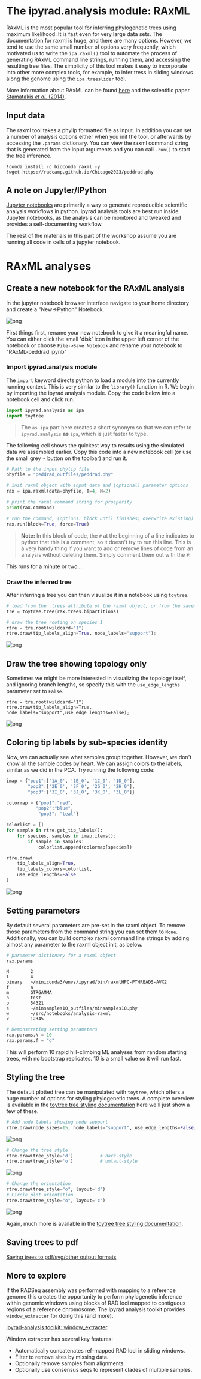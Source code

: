
# The ipyrad.analysis module: **RAxML**

RAxML is the most popular tool for inferring phylogenetic trees using maximum
likelihood. It is fast even for very large data sets. The documentation for
raxml is huge, and there are many options. However, we tend to use the same small
number of options very frequently, which motivated us to write the `ipa.raxml()`
tool to automate the process of generating RAxML command line strings, running
them, and accessing the resulting tree files. The simplicity of this tool makes
it easy to incorporate into other more complex tools, for example, to infer
tress in sliding windows along the genome using the `ipa.treeslider` tool.

More information about RAxML can be found [here](https://cme.h-its.org/exelixis/web/software/raxml/) and the scientific paper [Stamatakis *et al.* (2014)](https://academic.oup.com/bioinformatics/article/30/9/1312/238053).

## Input data
The raxml tool takes a phylip formatted file as input. In addition you can set
a number of analysis options either when you init the tool, or afterwards by
accessing the `.params` dictionary. You can view the raxml command string that is
generated from the input arguments and you can call `.run()` to start the tree inference.

```
!conda install -c bioconda raxml -y
!wget https://radcamp.github.io/Chicago2023/peddrad.phy
```

## A note on Jupyter/IPython
[Jupyter notebooks](http://jupyter.org/) are primarily a way to generate
reproducible scientific analysis workflows in python. ipyrad analysis tools are
best run inside Jupyter notebooks, as the analysis can be monitored and tweaked
and provides a self-documenting workflow.

The rest of the materials in this part of the workshop assume you are running
all code in cells of a jupyter notebook.

# **RAxML** analyses

## Create a new notebook for the RAxML analysis
In the jupyter notebook browser interface navigate to your home
directory and create a "New->Python" Notebook.

![png](images/raxml-CreateNotebook.png)

First things first, rename your new notebook to give it a meaningful name. You can
either click the small 'disk' icon in the upper left corner of the notebook or
choose `File->Save Notebook` and rename your notebook to "RAxML-peddrad.ipynb"

### Import ipyrad.analysis module
The `import` keyword directs python to load a module into the currently running
context. This is very similar to the `library()` function in R. We begin by
importing the ipyrad analysis module. Copy the code below into a
notebook cell and click run. 

```python
import ipyrad.analysis as ipa
import toytree
```
> The `as ipa` part here creates a short synonym so that we can refer to
`ipyrad.analysis` **as** `ipa`, which is just faster to type.

The following cell shows the quickest way to results using the simulated data we assembled earlier.
Copy this code into a new notebook cell (or use the small grey *+* button on the toolbar) and run it.

```python
# Path to the input phylip file
phyfile = "peddrad_outfiles/peddrad.phy"

# init raxml object with input data and (optional) parameter options
rax = ipa.raxml(data=phyfile, T=4, N=2)

# print the raxml command string for prosperity
print(rax.command)

# run the command, (options: block until finishes; overwrite existing)
rax.run(block=True, force=True)
```
> **Note:** In this block of code, the `#` at the beginning of a line indicates
to python that this is a comment, so it doesn't try to run this line. This is a
very handy thing if you want to add or remove lines of code from an analysis
without deleting them. Simply comment them out with the `#`!

This runs for a minute or two...

### Draw the inferred tree
After inferring a tree you can then visualize it in a notebook using `toytree`.

```python
# load from the .trees attribute of the raxml object, or from the saved tree file
tre = toytree.tree(rax.trees.bipartitions)

# draw the tree rooting on species 1
rtre = tre.root(wildcard="1")
rtre.draw(tip_labels_align=True, node_labels="support");
```

![png](images/raxml-FirstTree.png)

## Draw the tree showing topology only
Sometimes we might be more interested in visualizing the topology itself,
and ignoring branch lengths, so specify this with the `use_edge_lengths`
parameter set to `False`.
```
rtre = tre.root(wildcard="1")
rtre.draw(tip_labels_align=True, node_labels="support",use_edge_lengths=False);
```

![png](images/raxml-TopologyOnly.png)

## Coloring tip labels by sub-species identity

Now, we can actually see what samples group together. However, we don't know
all the sample codes by heart. We can assign colors to the labels, similar as
we did in the PCA. Try running the following code:

```python
imap = {"pop1":['1A_0', '1B_0', '1C_0', '1D_0'],
        "pop2":['2E_0', '2F_0', '2G_0', '2H_0'],
        "pop3":['3I_0', '3J_0', '3K_0', '3L_0']}

colormap = {"pop1":"red",
           "pop2":"blue",
            "pop3": "teal"}

colorlist = []
for sample in rtre.get_tip_labels():
    for species, samples in imap.items():
        if sample in samples:
            colorlist.append(colormap[species])
```
```python
rtre.draw(
    tip_labels_align=True,
    tip_labels_colors=colorlist,
    use_edge_lengths=False
)
```
![png](images/raxml-ColorTipLabels.png)

## Setting parameters
By default several parameters are pre-set in the raxml object. To remove those
parameters from the command string you can set them to `None`. Additionally, you
can build complex raxml command line strings by adding almost any parameter to
the raxml object init, as below.

```python
# parameter dictionary for a raxml object
rax.params
```
```
N        2                   
T        4                   
binary   ~/miniconda3/envs/ipyrad/bin/raxmlHPC-PTHREADS-AVX2
f        a                   
m        GTRGAMMA            
n        test                
p        54321               
s        ~/minsamples10_outfiles/minsamples10.phy
w        ~/src/notebooks/analysis-raxml
x        12345   
```

```python
# Demonstrating setting parameters
rax.params.N = 10
rax.params.f = "d"
```
This will perform 10 rapid hill-climbing ML analyses from random starting trees,
with no bootstrap replicates. 10 is a small value so it will run fast.

## Styling the tree
The default plotted tree can be manipulated with `toytree`, which offers a huge
number of options for styling phylogenetic trees. A complete overview is available
in the [toytree tree styling documentation](https://toytree.readthedocs.io/en/latest/8-styling.html)
here we'll just show a few of these.

```python
# Add node labels showing node support
rtre.draw(node_sizes=15, node_labels="support", use_edge_lengths=False)
```

![png](images/raxml-NodeSupport.png)

```python
# Change the tree style
rtre.draw(tree_style='d')          # dark-style
rtre.draw(tree_style='o')          # umlaut-style
```

![png](images/raxml-TreeStyles.png)

```python
# Change the orientation
rtre.draw(tree_style="o", layout='d')
# Circle plot orientation
rtre.draw(tree_style="o", layout='c')
```

![png](images/raxml-TreeLayout.png)

Again, much more is available in the [toytree tree styling documentation](https://toytree.readthedocs.io/en/latest/8-styling.html).

## Saving trees to pdf
[Saving trees to pdf/svg/other output formats](https://toytree.readthedocs.io/en/latest/4-tutorial.html#Drawing:-saving-figures)

## More to explore
If the RADSeq assembly was performed with mapping to a reference genome
this creates the opportunity to perform phylogenetic inference within genomic
windows using blocks of RAD loci mapped to contiguous regions of a reference
chromosome. The ipyrad analysis toolkit provides `window_extracter` for doing
this (and more).

[ipyrad-analysis toolkit: window_extracter](https://ipyrad.readthedocs.io/en/latest/API-analysis/cookbook-window_extracter.html)

Window extracter has several key features:
* Automatically concatenates ref-mapped RAD loci in sliding windows.
* Filter to remove sites by missing data.
* Optionally remove samples from alignments.
* Optionally use consensus seqs to represent clades of multiple samples.
